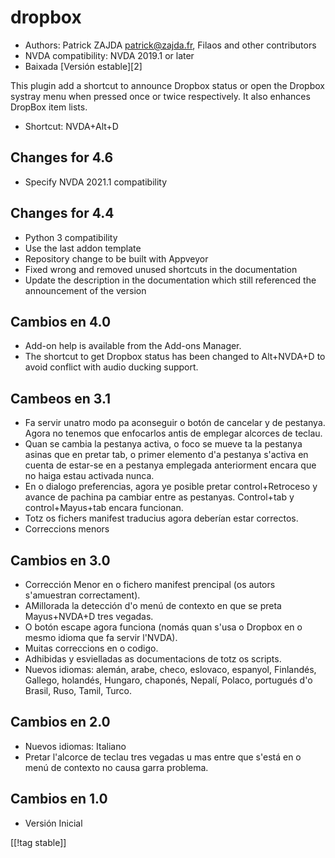 # dropbox #

* Authors: Patrick ZAJDA <patrick@zajda.fr>, Filaos and other contributors
* NVDA compatibility: NVDA 2019.1 or later
* Baixada [Versión estable][2]

This plugin add a shortcut to announce Dropbox status or open the Dropbox
systray menu when pressed once or twice respectively.  It also enhances
DropBox item lists.

* Shortcut: NVDA+Alt+D


## Changes for 4.6 ##

* Specify NVDA 2021.1 compatibility

## Changes for 4.4 ##

* Python 3 compatibility
* Use the last addon template
* Repository change to be built with Appveyor
* Fixed wrong and removed unused shortcuts in the documentation
* Update the description in the documentation which still referenced the
  announcement of the version

## Cambios en 4.0 ##

* Add-on help is available from the Add-ons Manager.
* The shortcut to get Dropbox status has been changed to Alt+NVDA+D to avoid
  conflict with audio ducking support.

## Cambeos en 3.1 ##

* Fa servir unatro modo pa aconseguir o botón de cancelar y de
  pestanya. Agora no tenemos que enfocarlos antis de emplegar alcorces de
  teclau.
* Quan se cambia la pestanya activa, o foco se mueve ta la pestanya asinas
  que en pretar tab, o primer elemento d'a pestanya s'activa en cuenta de
  estar-se en a pestanya emplegada anteriorment encara que no haiga estau
  activada nunca.
* En o dialogo preferencias, agora ye posible pretar control+Retroceso y
  avance  de pachina pa cambiar entre as pestanyas. Control+tab y
  control+Mayus+tab encara funcionan.
* Totz os fichers manifest traducius agora deberían estar correctos.
* Correccions menors

## Cambios en 3.0 ##

* Corrección Menor en o fichero manifest prencipal (os autors s'amuestran
  correctament).
* AMillorada la detección d'o menú de contexto en que se preta Mayus+NVDA+D
  tres vegadas.
* O botón escape agora funciona (nomás quan s'usa o Dropbox en o mesmo
  idioma que fa servir l'NVDA).
* Muitas correccions en o codigo.
* Adhibidas y esvielladas as documentacions de totz os scripts.
* Nuevos idiomas: alemán, arabe, checo, eslovaco, espanyol, Finlandés,
  Gallego, holandés, Hungaro, chaponés, Nepalí, Polaco, portugués d'o
  Brasil, Ruso, Tamil, Turco.

## Cambios en 2.0 ##

* Nuevos idiomas: Italiano
* Pretar l'alcorce de teclau tres vegadas u mas entre que s'está en o menú
  de contexto no causa garra problema.

## Cambios en 1.0 ##

* Versión Inicial

[[!tag stable]]

[1]: https://github.com/ruifontes/dropbox/releases/download/2023.10.01/dropbox-2023.10.01.nvda-addon
